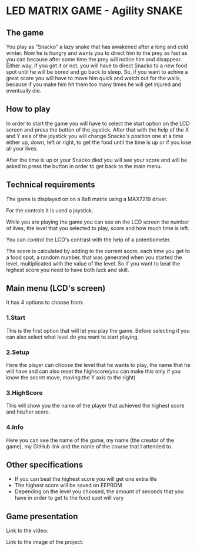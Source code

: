 # LED MATRIX GAME - Agility SNAKE

## The game
You play as "Snacko" a lazy snake that has awakened after a long and cold winter. Now he is hungry and wants you to direct him to the prey as fast as you can because after some time the prey will notice him and disappear. Either way, if you get it or not, you will have to direct Snacko to a new food spot until he will be bored and go back to sleep. So, if you want to achive a great score you will have to move him quick and watch out for the walls, because if you make him hit them too many times he will get injured and eventually die.

## How to play
In order to start the game you will have to select the start option on the LCD screen and press the button of the joystick. After that with the help of the X and Y axis of the joystick you will change Snacko's position one at a time either up, down, left or right, to get the food until the time is up or if you lose all your lives.

After the time is up or your Snacko died you will see your score and will be asked to press the button in order to get back to the main menu.

## Technical requirements
The game is displayed on on a 8x8 matrix using a MAX7219 driver.

For the controls it is used a joystick.

While you are playing the game you can see on the LCD screen the number of lives, the level that you selected to play, score and how much time is left.

You can control the LCD's contrast with the help of a potentiometer.

The score is calculated by adding to the current score, each time you get to a food spot, a random number, that was generated when you started the level, multiplicated with the value of the level. So if you want to beat the highest score you need to have both luck and skill.

## Main menu (LCD's screen)
It has 4 options to choose from:
### 1.Start
This is the first option that will let you play the game. Before selecting it you can also select what level do you want to start playing.
### 2.Setup
Here the player can choose the level that he wants to play, the name that he will have and can also reset the highscore(you can make this only if you know the secret move, moving the Y axis to the right)
### 3.HighScore
This will show you the name of the player that achieved the highest score and his/her score.
### 4.Info
Here you can see the name of the game, my name (the creator of the game), my GitHub link and the name of the course that I attended to.

## Other specifications
- If you can beat the highest score you will get one extra life
- The highest score will be saved on EEPROM
- Depending on the level you choosed, the amount of seconds that you have in order to get to the food spot will vary

## Game presentation
Link to the video:

Link to the image of the project:
